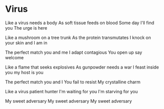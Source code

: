 # Virus

Like a virus needs a body
As soft tissue feeds on blood
Some day I'll find you
The urge is here

Like a mushroom on a tree trunk
As the protein transmutates
I knock on your skin and I am in

The perfect match you and me
I adapt contagious
You open up say welcome

Like a flame that seeks explosives
As gunpowder needs a war
I feast inside you my host is you

The perfect match you and I
You fail to resist
My crystalline charm

Like a virus patient hunter
I'm waiting for you
I'm starving for you

My sweet adversary
My sweet adversary
My sweet adversary
